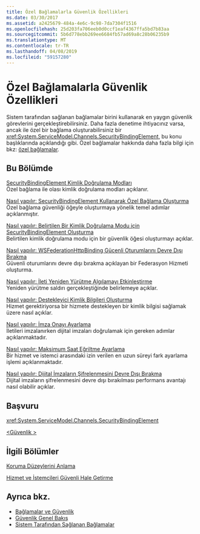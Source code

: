 ```yaml
---
title: Özel Bağlamalarla Güvenlik Özellikleri
ms.date: 03/30/2017
ms.assetid: a2425679-484a-4e6c-9c98-7da7304f1516
ms.openlocfilehash: 25d203fa706eeb0d0ccf1eaf4367ffa5bd7b83aa
ms.sourcegitcommit: 5b6d778ebb269ee6684fb57ad69a8c28b06235b9
ms.translationtype: MT
ms.contentlocale: tr-TR
ms.lasthandoff: 04/08/2019
ms.locfileid: "59157280"
---
```

# <a name="security-capabilities-with-custom-bindings"></a>Özel Bağlamalarla Güvenlik Özellikleri
Sistem tarafından sağlanan bağlamalar birini kullanarak en yaygın güvenlik görevlerini gerçekleştirebilirsiniz. Daha fazla denetime ihtiyacınız varsa, ancak ile özel bir bağlama oluşturabilirsiniz bir <xref:System.ServiceModel.Channels.SecurityBindingElement>, bu konu başlıklarında açıklandığı gibi. Özel bağlamalar hakkında daha fazla bilgi için bkz: [özel bağlamalar](../../../../docs/framework/wcf/extending/custom-bindings.md).  
  
## <a name="in-this-section"></a>Bu Bölümde  
 [SecurityBindingElement Kimlik Doğrulama Modları](../../../../docs/framework/wcf/feature-details/securitybindingelement-authentication-modes.md)  
 Özel bağlama ile olası kimlik doğrulama modları açıklanır.  
  
 [Nasıl yapılır: SecurityBindingElement Kullanarak Özel Bağlama Oluşturma](../../../../docs/framework/wcf/feature-details/how-to-create-a-custom-binding-using-the-securitybindingelement.md)  
 Özel bağlama güvenliği öğeyle oluşturmaya yönelik temel adımlar açıklanmıştır.  
  
 [Nasıl yapılır: Belirtilen Bir Kimlik Doğrulama Modu için SecurityBindingElement Oluşturma](../../../../docs/framework/wcf/feature-details/how-to-create-a-securitybindingelement-for-a-specified-authentication-mode.md)  
 Belirtilen kimlik doğrulama modu için bir güvenlik öğesi oluşturmayı açıklar.  
  
 [Nasıl yapılır: WSFederationHttpBinding Gücenli Oturumlarını Devre Dışı Bırakma](../../../../docs/framework/wcf/feature-details/how-to-disable-secure-sessions-on-a-wsfederationhttpbinding.md)  
 Güvenli oturumlarını devre dışı bırakma açıklayan bir Federasyon Hizmeti oluşturma.  
  
 [Nasıl yapılır: İleti Yeniden Yürütme Algılamayı Etkinleştirme](../../../../docs/framework/wcf/feature-details/how-to-enable-message-replay-detection.md)  
 Yeniden yürütme saldırı gerçekleştiğinde belirlemeye açıklar.  
  
 [Nasıl yapılır: Destekleyici Kimlik Bilgileri Oluşturma](../../../../docs/framework/wcf/feature-details/how-to-create-a-supporting-credential.md)  
 Hizmet gerektiriyorsa bir hizmete destekleyen bir kimlik bilgisi sağlamak üzere nasıl açıklar.  
  
 [Nasıl yapılır: İmza Onayı Ayarlama](../../../../docs/framework/wcf/feature-details/how-to-set-up-a-signature-confirmation.md)  
 İletileri imzalanırken dijital imzaları doğrulamak için gereken adımlar açıklanmaktadır.  
  
 [Nasıl yapılır: Maksimum Saat Eğriltme Ayarlama](../../../../docs/framework/wcf/feature-details/how-to-set-a-max-clock-skew.md)  
 Bir hizmet ve istemci arasındaki izin verilen en uzun süreyi fark ayarlama işlemi açıklanmaktadır.  
  
 [Nasıl yapılır: Dijital İmzaların Şifrelenmesini Devre Dışı Bırakma](../../../../docs/framework/wcf/feature-details/how-to-disable-encryption-of-digital-signatures.md)  
 Dijital imzaların şifrelenmesini devre dışı bırakılması performans avantajı nasıl olabilir açıklar.  
  
## <a name="reference"></a>Başvuru  
 <xref:System.ServiceModel.Channels.SecurityBindingElement>  
  
 [\<Güvenlik >](../../../../docs/framework/configure-apps/file-schema/wcf/security-of-custombinding.md)  
  
## <a name="related-sections"></a>İlgili Bölümler  
 [Koruma Düzeylerini Anlama](../../../../docs/framework/wcf/understanding-protection-level.md)  
  
 [Hizmet ve İstemcileri Güvenli Hale Getirme](../../../../docs/framework/wcf/feature-details/securing-services-and-clients.md)  
  
## <a name="see-also"></a>Ayrıca bkz.

- [Bağlamalar ve Güvenlik](../../../../docs/framework/wcf/feature-details/bindings-and-security.md)
- [Güvenlik Genel Bakış](../../../../docs/framework/wcf/feature-details/security-overview.md)
- [Sistem Tarafından Sağlanan Bağlamalar](../../../../docs/framework/wcf/system-provided-bindings.md)
